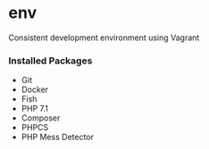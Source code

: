 # env
Consistent development environment using Vagrant

### Installed Packages

- Git
- Docker
- Fish
- PHP 7.1
- Composer
- PHPCS
- PHP Mess Detector
